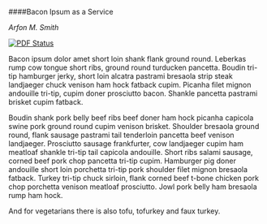 ####Bacon Ipsum as a Service

_Arfon M. Smith_

[![PDF Status](https://www.sharelatex.com/github/repos/arfon/shiny-new-paper/builds/latest/badge.svg)](https://www.sharelatex.com/github/repos/arfon/shiny-new-paper/builds/latest/output.pdf)

Bacon ipsum dolor amet short loin shank flank ground round. Leberkas rump cow tongue short ribs, ground round turducken pancetta. Boudin tri-tip hamburger jerky, short loin alcatra pastrami bresaola strip steak landjaeger chuck venison ham hock fatback cupim. Picanha filet mignon andouille tri-tip, cupim doner prosciutto bacon. Shankle pancetta pastrami brisket cupim fatback.

Boudin shank pork belly beef ribs beef doner ham hock picanha capicola swine pork ground round cupim venison brisket. Shoulder bresaola ground round, flank sausage pastrami tail tenderloin pancetta beef venison landjaeger. Prosciutto sausage frankfurter, cow landjaeger cupim ham meatloaf shankle tri-tip tail capicola andouille. Short ribs salami sausage, corned beef pork chop pancetta tri-tip cupim. Hamburger pig doner andouille short loin porchetta tri-tip pork shoulder filet mignon bresaola fatback. Turkey tri-tip chuck sirloin, flank corned beef t-bone chicken pork chop porchetta venison meatloaf prosciutto. Jowl pork belly ham bresaola rump ham hock.

And for vegetarians there is also tofu, tofurkey and faux turkey.
